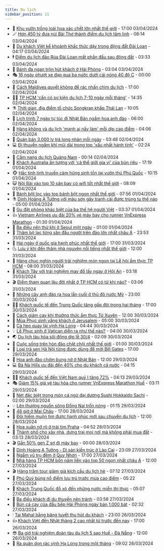 ```yaml
---
title: Du lịch
sidebar_position: 11
---
```


<!-- vnexpress-du-lich:START -->
- 💂 [Khu vườn trồng loài hoa xác chết lớn nhất thế giới](https://vnexpress.net/khu-vuon-trong-loai-hoa-xac-chet-lon-nhat-the-gioi-4729957.html) - 17:00 03/04/2024
- 🪄 [Hơn 450 tỷ đưa núi Bài Thơ thành điểm du lịch tâm linh](https://vnexpress.net/hon-450-ty-dua-nui-bai-tho-thanh-diem-du-lich-tam-linh-4730013.html) - 08:14 03/04/2024
- 🦅 [Du khách Việt kể khoảnh khắc thức dậy trong động đất Đài Loan](https://vnexpress.net/du-khach-viet-ke-khoanh-khac-thuc-day-trong-dong-dat-dai-loan-4729923.html) - 04:17 03/04/2024
- 🕴 [Điểm du lịch đảo Rùa Đài Loan mất phần đầu sau động đất](https://vnexpress.net/diem-du-lich-dao-rua-dai-loan-mat-phan-dau-sau-dong-dat-4729879.html) - 03:33 03/04/2024
- 👀 [Bánh đa ngan trộn hút khách ở Hải Phòng](https://vnexpress.net/banh-da-ngan-tron-hut-khach-o-hai-phong-4729631.html) - 03:04 03/04/2024
- 🎭 [16 ngày phượt xe đạp qua ba nước dưới cái nóng 40 độ C](https://vnexpress.net/16-ngay-phuot-xe-dap-qua-ba-nuoc-duoi-cai-nong-40-do-c-4725103.html) - 00:00 03/04/2024
- 🦒 [Cách Maldives quyết không để rác nhấn chìm du lịch](https://vnexpress.net/cach-maldives-quyet-khong-de-rac-nhan-chim-du-lich-4728948.html) - 17:00 02/04/2024
- 👨‍🏫 [TP HCM &#39;cần có sự kiện du lịch 7-10 ngày mỗi tháng&#39;](https://vnexpress.net/tp-hcm-can-co-su-kien-du-lich-7-10-ngay-moi-thang-4729732.html) - 14:35 02/04/2024
- ⚗️ [Thời gian, địa điểm tổ chức Songkran khắp Thái Lan](https://vnexpress.net/thoi-gian-dia-diem-to-chuc-songkran-khap-thai-lan-4729412.html) - 10:05 02/04/2024
- 🥸 [Lịch trình 7 ngày tự túc đi Nhật Bản ngắm hoa anh đào](https://vnexpress.net/lich-trinh-7-ngay-tu-tuc-di-nhat-ban-ngam-hoa-anh-dao-4727077.html) - 06:00 02/04/2024
- 🤠 [Hàng không và du lịch &#39;mạnh ai nấy làm&#39; mỗi dịp cao điểm](https://vnexpress.net/hang-khong-va-du-lich-manh-ai-nay-lam-moi-dip-cao-diem-4725810.html) - 04:06 02/04/2024
- 🚀 [Quán bán 3.000 ly trà long nhãn mỗi ngày](https://video.vnexpress.net/quan-ban-3-000-ly-tra-long-nhan-moi-ngay-4728754.html) - 03:48 02/04/2024
- 💻 [Đi thuyền ngắm khỉ mũi dài trong top &#39;xấu nhất hành tinh&#39;](https://vnexpress.net/di-thuyen-ngam-khi-mui-dai-trong-top-xau-nhat-hanh-tinh-4729290.html) - 02:24 02/04/2024
- 💼 [Cẩm nang du lịch Quảng Nam](https://vnexpress.net/cam-nang-du-lich-quang-nam-4726797.html) - 00:14 02/04/2024
- 🤡 [Khách Australia ấn tượng với &#39;cả thế giới gia vị&#39; của bún riêu](https://vnexpress.net/khach-australia-an-tuong-voi-ca-the-gioi-gia-vi-cua-bun-rieu-4729105.html) - 17:19 01/04/2024
- 🐵 [Hắc tinh tinh truyền cảm hứng sinh tồn tại vườn thú Phú Quốc](https://vnexpress.net/hac-tinh-tinh-truyen-cam-hung-sinh-ton-tai-vuon-thu-phu-quoc-4729206.html) - 10:15 01/04/2024
- 😺 [Nội Bài vào top 10 sân bay có wifi tốt nhất thế giới](https://vnexpress.net/noi-bai-vao-top-10-san-bay-co-wifi-tot-nhat-the-gioi-4729100.html) - 08:09 01/04/2024
- 🌈 [Bánh bột lọc vào top bánh bột ngon nhất thế giới](https://vnexpress.net/banh-bot-loc-vao-top-banh-bot-ngon-nhat-the-gioi-4728951.html) - 07:56 01/04/2024
- ⚗️ [Dinh Hoàng A Tưởng với màu sơn gây tranh cãi được trùng tu thế nào](https://vnexpress.net/dinh-hoang-a-tuong-voi-mau-son-gay-tranh-cai-duoc-trung-tu-the-nao-4728313.html) - 05:00 01/04/2024
- 👀 [Gu đặt phòng khác biệt của ba thế hệ người Việt](https://vnexpress.net/gu-dat-phong-khac-biet-cua-ba-the-he-nguoi-viet-4728909.html) - 03:37 01/04/2024
- 👍 [Vietnam Airlines ưu đãi 20% vé máy bay cho runner VnExpress Marathon](https://vnexpress.net/vietnam-airlines-uu-dai-20-ve-may-bay-cho-runner-vnexpress-marathon-4728476.html) - 01:30 01/04/2024
- 💄 [Ba điều nên thử khi ở Seoul một ngày](https://vnexpress.net/ba-dieu-nen-thu-khi-o-seoul-mot-ngay-4728743.html) - 01:00 01/04/2024
- 🥷 [Thăm bộ lạc từng săn đầu người trên đảo lớn nhất châu Á](https://vnexpress.net/tham-bo-lac-tung-san-dau-nguoi-tren-dao-lon-nhat-chau-a-4728813.html) - 23:53 31/03/2024
- 📝 [Hai ngày ở quốc gia hạnh phúc nhất thế giới](https://vnexpress.net/hai-ngay-o-quoc-gia-hanh-phuc-nhat-the-gioi-4728726.html) - 17:00 31/03/2024
- 🌜 [Lưu ý khi đến thăm nhà nguyện nổi tiếng nhất thế giới](https://vnexpress.net/luu-y-khi-den-tham-nha-nguyen-noi-tieng-nhat-the-gioi-4728593.html) - 12:00 31/03/2024
- 📝 [Hàng chục nghìn người trải nghiệm món ngon tại Lễ hội ẩm thực TP HCM](https://vnexpress.net/hang-chuc-nghin-nguoi-trai-nghiem-mon-ngon-tai-le-hoi-am-thuc-tp-hcm-4728753.html) - 08:00 31/03/2024
- 🧰 [Khách Tây với trải nghiệm may đồ lấy ngay ở Hội An](https://vnexpress.net/khach-tay-voi-trai-nghiem-may-do-lay-ngay-o-hoi-an-4728588.html) - 03:18 31/03/2024
- 🎬 [Điểm tham quan lâu đời nhất ở TP HCM có từ khi nào?](https://vnexpress.net/diem-tham-quan-lau-doi-nhat-o-tp-hcm-co-tu-khi-nao-4728512.html) - 03:06 31/03/2024
- 🧐 [Những cây anh đào ra hoa lần cuối ở thủ đô nước Mỹ](https://vnexpress.net/nhung-cay-anh-dao-ra-hoa-lan-cuoi-o-thu-do-nuoc-my-4728114.html) - 23:00 30/03/2024
- 👨‍🏫 [Khách quốc tế đến Trung Quốc tăng gấp đôi trong hai tháng](https://vnexpress.net/khach-quoc-te-den-trung-quoc-tang-gap-doi-trong-hai-thang-4728604.html) - 17:00 30/03/2024
- 🦣 [Cách giảm cay khi thưởng thức ẩm thực Tứ Xuyên](https://vnexpress.net/cach-giam-cay-khi-thuong-thuc-am-thuc-tu-xuyen-4724924.html) - 12:00 30/03/2024
- 🌋 [Mùa Phục sinh vắng khách ở Jerusalem](https://vnexpress.net/mua-phuc-sinh-vang-khach-o-jerusalem-4728364.html) - 05:00 30/03/2024
- 🦄 [Cá heo quay lại vịnh Hạ Long](https://vnexpress.net/ca-heo-quay-lai-vinh-ha-long-4728462.html) - 04:44 30/03/2024
- 💡 [Lễ Phục sinh ở Vatican diễn ra như thế nào?](https://vnexpress.net/le-phuc-sinh-o-vatican-dien-ra-nhu-the-nao-4728351.html) - 04:00 30/03/2024
- 🌏 [Du lịch tàu hỏa sôi động dịp lễ 30/4](https://vnexpress.net/du-lich-tau-hoa-soi-dong-dip-le-30-4-4726409.html) - 02:09 30/03/2024
- 💂 [Cuộc sống trên hòn đảo chật chội nhất thế giới](https://vnexpress.net/cuoc-song-tren-hon-dao-chat-choi-nhat-the-gioi-4728215.html) - 01:00 30/03/2024
- 🤩 [Loại trà sen Hà Nội từng được dùng để mời Bill Gates](https://vnexpress.net/loai-tra-sen-ha-noi-tung-duoc-dung-de-moi-bill-gates-4724787.html) - 17:00 29/03/2024
- 💪 [Hoa anh đào chớm bung nở ở Nhật Bản](https://vnexpress.net/hoa-anh-dao-chom-bung-no-o-nhat-ban-4727973.html) - 12:00 29/03/2024
- 💻 [Bà Nà Hills ưu đãi đến 40% cho du khách cả nước](https://vnexpress.net/ba-na-hills-uu-dai-den-40-cho-du-khach-ca-nuoc-4727844.html) - 04:15 29/03/2024
- 🧑‍💻 [Khách quốc tế đến Việt Nam quý I tăng 72%](https://vnexpress.net/khach-quoc-te-den-viet-nam-quy-i-tang-72-4728057.html) - 04:13 29/03/2024
- 🎭 [Giảm 15% giá vé tàu hỏa cho runner VnExpress Marathon Huế](https://vnexpress.net/giam-15-gia-ve-tau-hoa-cho-runner-vnexpress-marathon-hue-4727577.html) - 03:11 29/03/2024
- 🧐 [Nét đặc biệt trong món cá ngừ đại dương Sushi Hokkaido Sachi](https://vnexpress.net/net-dac-biet-trong-mon-ca-ngu-dai-duong-sushi-hokkaido-sachi-4727369.html) - 02:00 29/03/2024
- 💡 [Lên thượng nguồn sông Đồng Nai trốn nóng](https://vnexpress.net/len-thuong-nguon-song-dong-nai-tron-nong-4726769.html) - 01:15 29/03/2024
- 🌊 [48 giờ ở Mai Châu](https://vnexpress.net/48-gio-o-mai-chau-4727514.html) - 17:00 28/03/2024
- 🎃 [Đôi hiếm muộn tìm được hạnh phúc mới sau chuyến du lịch](https://vnexpress.net/doi-hiem-muon-tim-duoc-hanh-phuc-moi-sau-chuyen-du-lich-4727502.html) - 12:00 28/03/2024
- 🧠 [Hoa xuân nở rộ ở trái tim Praha](https://vnexpress.net/hoa-xuan-no-ro-o-trai-tim-praha-4727355.html) - 04:52 28/03/2024
- 💄 [Thành phố cho xây nhà, dựng trại mọi nơi mà không phải mua đất](https://vnexpress.net/thanh-pho-cho-xay-nha-dung-trai-moi-noi-ma-khong-phai-mua-dat-4726868.html) - 03:13 28/03/2024
- 🎬 [Gần 50% gen Z sợ đi máy bay](https://vnexpress.net/gan-50-gen-z-so-di-may-bay-4726254.html) - 00:00 28/03/2024
- 🐻 [Dinh Hoàng A Tưởng  - Di sản kiến trúc ở Lào Cai](https://vnexpress.net/dinh-hoang-a-tuong-di-san-kien-truc-o-lao-cai-4727264.html) - 23:09 27/03/2024
- 🌝 [Ngắm vũ trụ đêm ở Quy Nhơn](https://vnexpress.net/ngam-vu-tru-dem-o-quy-nhon-4726727.html) - 17:00 27/03/2024
- 🤩 [Nhà hàng TP HCM bốn năm liền vào top 50 ngon nhất châu Á](https://vnexpress.net/nha-hang-tp-hcm-bon-nam-lien-vao-top-50-ngon-nhat-chau-a-4727190.html) - 12:00 27/03/2024
- 🎬 [Hàng trăm tour giảm giá kích cầu du lịch hè](https://vnexpress.net/hang-tram-tour-giam-gia-kich-cau-du-lich-he-4726832.html) - 07:12 27/03/2024
- 🦩 [Phú Quý bùng nổ điểm lưu trú trước mùa cao điểm](https://vnexpress.net/phu-quy-bung-no-diem-luu-tru-truoc-mua-cao-diem-4725071.html) - 05:22 27/03/2024
- 🦍 [Khách Trung Quốc đổ xô đến những nước miễn thị thực](https://vnexpress.net/khach-trung-quoc-do-xo-den-nhung-nuoc-mien-thi-thuc-4727125.html) - 05:07 27/03/2024
- 👀 [Ba điều khách đi du thuyền nên tránh](https://vnexpress.net/ba-dieu-khach-di-du-thuyen-nen-tranh-4726693.html) - 03:58 27/03/2024
- 🧰 [Bún cá cay của đầu bếp Hải Phòng ngày bán 1.000 bát](https://vnexpress.net/bun-ca-cay-cua-dau-bep-hai-phong-ngay-ban-1-000-bat-4726537.html) - 02:32 27/03/2024
- 🕯 [Taj Mahal bằng băng tuyết thu hút du khách](https://vnexpress.net/taj-mahal-bang-bang-tuyet-thu-hut-du-khach-4726976.html) - 23:00 26/03/2024
- 👍 [Khách Việt đến Nhật tháng 2 cao nhất từ trước đến nay](https://vnexpress.net/khach-viet-den-nhat-thang-2-cao-nhat-tu-truoc-den-nay-4726938.html) - 17:00 26/03/2024
- 😎 [Ba giờ trải nghiệm đoàn tàu du lịch 5 sao Huế - Đà Nẵng](https://vnexpress.net/ba-gio-trai-nghiem-doan-tau-du-lich-5-sao-hue-da-nang-4726787.html) - 12:00 26/03/2024
- 🐘 [Ra quân dọn rác vịnh Hạ Long trong một tháng](https://vnexpress.net/ra-quan-don-rac-vinh-ha-long-trong-mot-thang-4726836.html) - 09:02 26/03/2024<!-- vnexpress-du-lich:END -->
